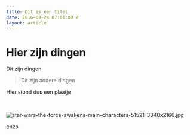 ```yaml
---
title: Dit is een titel
date: 2016-08-24 07:01:00 Z
layout: article
---
```


# Hier zijn dingen

Dit zijn dingen

> Dit zijn andere dingen

Hier stond dus een plaatje

 

![star-wars-the-force-awakens-main-characters-51521-3840x2160.jpg](/uploads/star-wars-the-force-awakens-main-characters-51521-3840x2160.jpg)

enzo